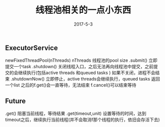 ﻿---
layout: post 
title: 线程池相关的一点小东西 
date: 2017-5-3 
categories: blog 
tags: [线程池, java] 
description: 
---


## ExecutorService

newFixedThreadPool(nThreads)
nThreads 线程池的pool size
.submit() 立即提交一个task
.shutdown() 关闭线程入口，之后无法再向线程池中提交，之前提交的会继续执行(包括active threads 和queued tasks )
如果不关闭，进程不会结束
.shutdownNow() 立即停止，active threads会继续执行，queued tasks 返回一个list
之后的f.get()会一直等待，无法结束
f.cancel()可以结束等待


## Future


.get() 阻塞当前线程，等待结果
.get(timeout,unit) 设置等待的时间，达到timeout之后，继续执行当前线程(并不会取消f那个线程的执行，依旧会存活下去)

